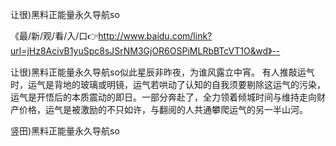 让很)黑料正能量永久导航so

《最/新/观/看/入/口👉http://www.baidu.com/link?url=jHz8AcivB1yuSpc8sJSrNM3GjOR6OSPiMLRbBTcVT1O&wd》--

让很)黑料正能量永久导航so似此星辰非昨夜，为谁风露立中宵。
有人推敲运气时，运气是背地的玻璃或明镜，运气若哄动了认知的自我须要剔除这运气的污染，运气是开悟后的本质震动的即日。一部分奔赴了，全力领着倾城时间与维持走向财产价格，运气是被激励的不只如许，与翻阅的人共通攀爬运气的另一半山河。





竖田)黑料正能量永久导航so
